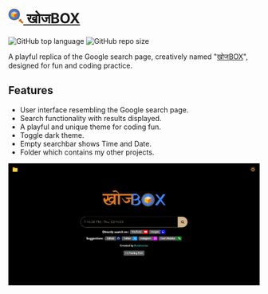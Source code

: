# [<img src='images/khojBoxLogo.png' alt='logo' width='30'> खोजBOX](https://khoj-box.netlify.app/)

![GitHub top language](https://img.shields.io/github/languages/top/A-nshuman/KhojBox?color=rgb(247,223,30))
![GitHub repo size](https://img.shields.io/github/repo-size/A-nshuman/KhojBox?color=darkgreen)

A playful replica of the Google search page, creatively named "[खोजBOX](https://khoj-box.netlify.app/)", designed for fun and coding practice.

## Features
- User interface resembling the Google search page.
- Search functionality with results displayed.
- A playful and unique theme for coding fun.
- Toggle dark theme.
- Empty searchbar shows Time and Date.
- Folder which contains my other projects.

![Screenshot](images/ss_kb.jpeg)
